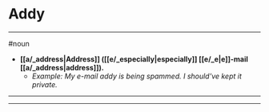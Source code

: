 # Addy
---
#noun
- **[[a/_address|Address]] ([[e/_especially|especially]] [[e/_e|e]]-mail [[a/_address|address]]).**
	- _Example: My e-mail addy is being spammed. I should've kept it private._
---
---
